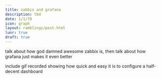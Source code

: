 ```yaml
---
title: zabbix and grafana
description: tbd
date: 1/1/70
icon: graph
layout: ramblings/post.html
lunr: true
draft: true
---
```

talk about how god damned awesome zabbix is, then talk about how grafana just makes it even better

include gif recorded showing how quick and easy it is to configure a half-decent dashboard

